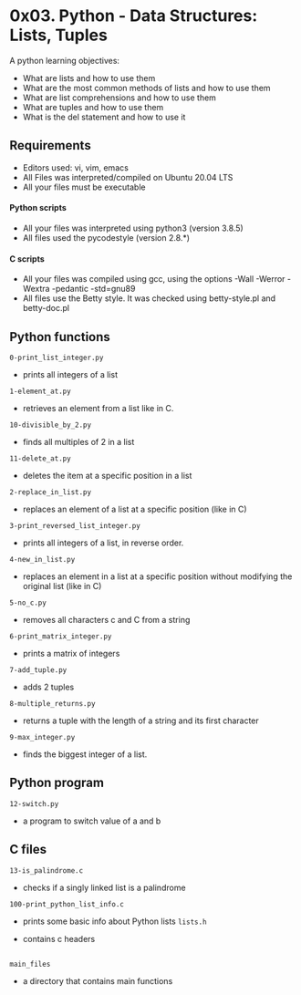 # 0x03. Python - Data Structures: Lists, Tuples

A python learning objectives:

- What are lists and how to use them
- What are the most common methods of lists and how to use them
- What are list comprehensions and how to use them
- What are tuples and how to use them
- What is the del statement and how to use it

## Requirements
- Editors used: vi, vim, emacs
- All Files was  interpreted/compiled on Ubuntu 20.04 LTS 
- All your files must be executable

#### Python scripts
- All your files was interpreted using python3 (version 3.8.5)
- All files used the pycodestyle (version 2.8.*)

#### C scripts
- All your files was compiled using gcc, using the options -Wall -Werror -Wextra -pedantic -std=gnu89
- All files use the Betty style. It was checked using betty-style.pl and betty-doc.pl

## Python functions

`0-print_list_integer.py`

- prints all integers of a list

`1-element_at.py`

- retrieves an element from a list like in C.

`10-divisible_by_2.py`

- finds all multiples of 2 in a list

`11-delete_at.py`

- deletes the item at a specific position in a list

`2-replace_in_list.py`

- replaces an element of a list at a specific position (like in C)

`3-print_reversed_list_integer.py`

- prints all integers of a list, in reverse order.

`4-new_in_list.py`

- replaces an element in a list at a specific position without modifying the original list (like in C)

`5-no_c.py`

- removes all characters c and C from a string

`6-print_matrix_integer.py`

- prints a matrix of integers

`7-add_tuple.py`

- adds 2 tuples

`8-multiple_returns.py`

- returns a tuple with the length of a string and its first character

`9-max_integer.py`

- finds the biggest integer of a list.

## Python program

`12-switch.py`

- a program to  switch value of a and b

## C files

`13-is_palindrome.c`

- checks if a singly linked list is a palindrome

`100-print_python_list_info.c`

- prints some basic info about Python lists
`lists.h`

- contains c headers

##
`main_files`

- a directory that contains main functions

